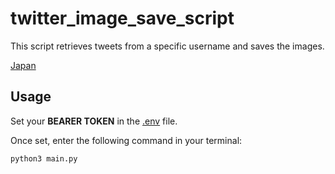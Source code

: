 # twitter_image_save_script

This script retrieves tweets from a specific username and saves the images.

[Japan](README.md)

## Usage

Set your **BEARER TOKEN** in the [.env](.env) file.

Once set, enter the following command in your terminal:


```
python3 main.py
```